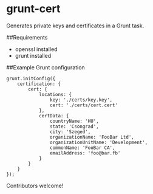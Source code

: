 grunt-cert
==========
Generates private keys and certificates in a Grunt task.

##Requirements
- openssl installed
- grunt installed


##Example Grunt configuration
```
grunt.initConfig({
    certification: {
        cert: {
            locations: {
                key: './certs/key.key',
                cert: './certs/cert.cert'
            },
            certData: {
                countryName: 'HU',
                state: 'Csongrad',
                city: 'Szeged',
                organizationName: 'FooBar Ltd',
                organizationUnitName: 'Development',
                commonName: 'FooBar CA',
                emailAddress: 'foo@bar.fb'
            }
        }
    }
});
```

Contributors welcome!